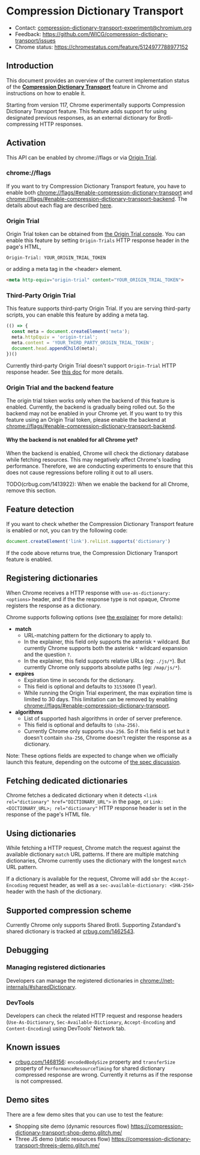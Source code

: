 # Compression Dictionary Transport

- Contact: <compression-dictionary-transport-experiment@chromium.org>
- Feedback: <https://github.com/WICG/compression-dictionary-transport/issues>
- Chrome status: <https://chromestatus.com/feature/5124977788977152>

## Introduction

This document provides an overview of the current implementation status of the
[**Compression Dictionary Transport**][explainer] feature in Chrome and
instructions on how to enable it.

Starting from version 117, Chrome experimentally supports Compression Dictionary
Transport feature. This feature adds support for using designated previous
responses, as an external dictionary for Brotli-compressing HTTP responses.

## Activation

This API can be enabled by chrome://flags or via [Origin Trial][ot-blog].

### chrome://flags

If you want to try Compression Dictionary Transport feature, you have to enable
both [chrome://flags/#enable-compression-dictionary-transport][flag] and
[chrome://flags/#enable-compression-dictionary-transport-backend][backend-flag].
The details about each flag are described [here][shared_dictionary_readme].

### Origin Trial

Origin Trial token can be obtained from [the Origin Trial console][ot-console].
You can enable this feature by setting `Origin-Trials` HTTP response header in
the page's HTML,

```http
Origin-Trial: YOUR_ORIGIN_TRIAL_TOKEN
```

or adding a meta tag in the &lt;header&gt; element.

```html
<meta http-equiv="origin-trial" content="YOUR_ORIGIN_TRIAL_TOKEN">
```

### Third-Party Origin Trial

This feature supports third-party Origin Trial. If you are serving third-party
scripts, you can enable this feature by adding a meta tag.

```javascript
(() => {
  const meta = document.createElement('meta');
  meta.httpEquiv = 'origin-trial';
  meta.content = 'YOUR_THIRD_PARTY_ORIGIN_TRIAL_TOKEN';
  document.head.appendChild(meta);
})()
```

Currently third-party Origin Trial doesn't support `Origin-Trial` HTTP
response header. See [this doc][third-party-ot-dd] for more details.

### Origin Trial and the backend feature

The origin trial token works only when the backend of this feature is enabled.
Currently, the backend is gradually being rolled out. So the backend may not be
enabled in your Chrome yet. If you want to try this feature using an Origin
Trial token, please enable the backend at
[chrome://flags/#enable-compression-dictionary-transport-backend][backend-flag].

#### Why the backend is not enabled for all Chrome yet?

When the backend is enabled, Chrome will check the dictionary database while
fetching resources. This may negatively affect Chrome's loading performance.
Therefore, we are conducting experiments to ensure that this does not cause
regressions before rolling it out to all users.

TODO(crbug.com/1413922): When we enable the backend for all Chrome, remove this
section.

## Feature detection

If you want to check whether the Compression Dictionary Transport feature is
enabled or not, you can try the following code:

```javascript
document.createElement('link').relList.supports('dictionary')
```

If the code above returns true, the Compression Dictionary Transport feature is
enabled.

## Registering dictionaries

When Chrome receives a HTTP response with `use-as-dictionary: <options>` header,
and if the the response type is not opaque, Chrome registers the response as a
dictionary.

Chrome supports following options (see [the explainer][explainer] for more
details):

- **match**
  - URL-matching pattern for the dictionary to apply to.
  - In the explainer, this field only supports the asterisk `*` wildcard. But
    currently Chrome supports both the asterisk `*` wildcard expansion and the
    question `?`.
  - In the explainer, this field supports relative URLs (eg: `./js/*`). But
    currently Chrome only supports absolute paths (eg: `/map/js/*`).
- **expires**
  - Expiration time in seconds for the dictionary.
  - This field is optional and defaults to `31536000` (1 year).
  - While running the Origin Trial experiment, the max expiration time is
    limited to 30 days. This limitation can be removed by enabling
    [chrome://flags/#enable-compression-dictionary-transport][flag].
- **algorithms**
  - List of supported hash algorithms in order of server preference.
  - This field is optional and defaults to `(sha-256)`.
  - Currently Chrome only supports `sha-256`. So if this field is set but it
    doesn't contain `sha-256`, Chrome doesn't register the response as a
    dictionary.

Note: These options fields are expected to change when we officially launch this
feature, depending on the outcome of [the spec discussion][httpbis-draft].

## Fetching dedicated dictionaries

Chrome fetches a dedicated dictionary when it detects
`<link rel="dictionary" href="DICTIONARY_URL">` in the page, or
`Link: <DICTIONARY_URL>; rel="dictionary"` HTTP response header is set in the
response of the page's HTML file.

## Using dictionaries

While fetching a HTTP request, Chrome match the request against the available
dictionary `match` URL patterns. If there are multiple matching dictionaries,
Chrome currently uses the dictionary with the longest `match` URL pattern.

If a dictionary is available for the request, Chrome will add `sbr` the
`Accept-Encoding` request header, as well as a
`sec-available-dictionary: <SHA-256>` header with the hash of the dictionary.

## Supported compression scheme

Currently Chrome only supports Shared Brotli. Supporting Zstandard's shared
dictionary is tracked at [crbug.com/1462543][zstd-issue].

## Debugging

### Managing registered dictionaries

Developers can manage the registered dictionaries in
[chrome://net-internals/#sharedDictionary][net-internals-sd].

### DevTools

Developers can check the related HTTP request and response headers
(`Use-As-Dictionary`, `Sec-Available-Dictionary`, `Accept-Encoding` and
`Content-Encoding`) using DevTools' Network tab.

## Known issues

- [crbug.com/1468156](crbug.com/1468156): `encodedBodySize` property and
  `transferSize` property of `PerformanceResourceTiming` for shared dictionary
  compressed response are wrong. Currently it returns as if the response is not
  compressed.

## Demo sites

There are a few demo sites that you can use to test the feature:

- Shopping site demo (dynamic resources flow)
   <https://compression-dictionary-transport-shop-demo.glitch.me/>
- Three JS demo (static resources flow)
   <https://compression-dictionary-transport-threejs-demo.glitch.me/>

[explainer]: https://github.com/WICG/compression-dictionary-transport
[flag]: chrome://flags/#enable-compression-dictionary-transport
[backend-flag]: chrome://flags/#enable-compression-dictionary-transport-backend
[shared_dictionary_readme]: ../../services/network/shared_dictionary/README.md#flags
[ot-blog]: https://developer.chrome.com/blog/origin-trials/
[ot-console]: https://developer.chrome.com/origintrials/#/trials/active
[zstd-issue]: https://crbug.com/1462543
[third-party-ot-dd]: https://docs.google.com/document/d/1xALH9W7rWmX0FpjudhDeS2TNTEOXuPn4Tlc9VmuPdHA/edit#heading=h.bvw2lcb2dczg
[httpbis-draft]: https://datatracker.ietf.org/doc/draft-meenan-httpbis-compression-dictionary/
[net-internals-sd]: chrome://net-internals/#sharedDictionary

